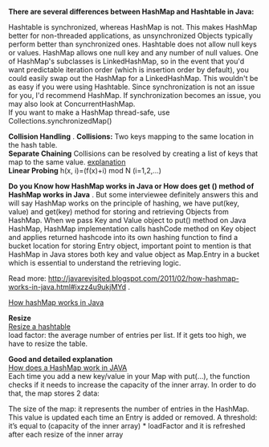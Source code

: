 **There are several differences between HashMap and Hashtable in Java:**

Hashtable is synchronized, whereas HashMap is not. This makes HashMap better for non-threaded applications, as unsynchronized Objects typically perform better than synchronized ones.
Hashtable does not allow null keys or values.  HashMap allows one null key and any number of null values.
One of HashMap's subclasses is LinkedHashMap, so in the event that you'd want predictable iteration order (which is insertion order by default), you could easily swap out the HashMap for a LinkedHashMap. This wouldn't be as easy if you were using Hashtable.
Since synchronization is not an issue for you, I'd recommend HashMap. If synchronization becomes an issue, you may also look at ConcurrentHashMap.  
If you want to make a HashMap thread-safe, use Collections.synchronizedMap()  

**Collision Handling** . 
**Collisions:** Two keys mapping to the same location in the hash table.  
**Separate Chaining** Collisions can be resolved by creating a list of keys that map to the same value.
[explanation](http://www.cs.cmu.edu/~ab/15-121N11/lectures/lecture16.pdf)  
**Linear Probing** h(x, i)=(f(x)+i) mod N (i=1,2,...)  

**Do you Know how HashMap works in Java or How does get () method of HashMap works in Java** . 
But some interviewee definitely answers this and will say HashMap works on the principle of hashing, we have put(key, value) and get(key) method for storing and retrieving Objects from HashMap. When we pass Key and Value object  to put() method on Java HashMap, HashMap implementation calls hashCode method on Key object and applies returned hashcode into its own hashing function to find a bucket location for storing Entry object, important point to mention is that HashMap in Java stores both key and value object as Map.Entry in a bucket which is essential to understand the retrieving logic. 

Read more: http://javarevisited.blogspot.com/2011/02/how-hashmap-works-in-java.html#ixzz4u9ukjMYd . 

[How hashMap works in Java](http://javarevisited.blogspot.de/2011/02/how-hashmap-works-in-java.html)  

**Resize**  
[Resize a hashtable](http://www.vias.org/javacourse/chap19_08.html)  
load factor: the average number of entries per list. If it gets too high, we have to resize the table.  

**Good and detailed explanation**  
[How does a HashMap work in JAVA](http://coding-geek.com/how-does-a-hashmap-work-in-java/)  
Each time you add a new key/value in your Map with put(…), the function checks if it needs to increase the capacity of the inner array. In order to do that, the map stores 2 data:

The size of the map: it represents the number of entries in the HashMap. This value is updated each time an Entry is added or removed.
A threshold: it’s equal to (capacity of the inner array) * loadFactor and it is refreshed after each resize of the inner array  
